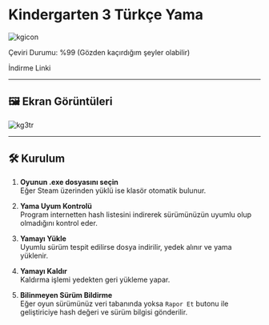 # Kindergarten 3 Türkçe Yama
![kgicon](https://github.com/user-attachments/assets/8d06cd48-04b1-47fe-bab6-013c30654d79)

Çeviri Durumu: %99 (Gözden kaçırdığım şeyler olabilir)

İndirme Linki

---

## 🖼️ Ekran Görüntüleri

![kg3tr](https://github.com/user-attachments/assets/af7a89cc-a02e-4b79-80a6-a679e73ead18)

---

## 🛠️ Kurulum

1. **Oyunun .exe dosyasını seçin**  
   Eğer Steam üzerinden yüklü ise klasör otomatik bulunur.

2. **Yama Uyum Kontrolü**  
   Program internetten hash listesini indirerek sürümünüzün uyumlu olup olmadığını kontrol eder.

3. **Yamayı Yükle**  
   Uyumlu sürüm tespit edilirse dosya indirilir, yedek alınır ve yama yüklenir.

4. **Yamayı Kaldır**  
   Kaldırma işlemi yedekten geri yükleme yapar.

5. **Bilinmeyen Sürüm Bildirme**  
   Eğer oyun sürümünüz veri tabanında yoksa `Rapor Et` butonu ile geliştiriciye hash değeri ve sürüm bilgisi gönderilir.

